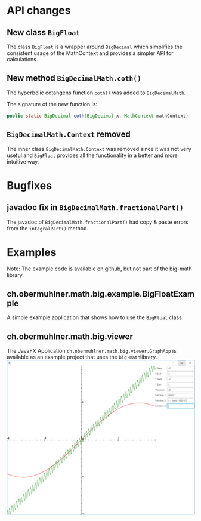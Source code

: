 # API changes

## New class `BigFloat`

The class `BigFloat` is a wrapper around `BigDecimal` which simplifies the consistent usage of the MathContext and provides a simpler API for calculations. 

## New method `BigDecimalMath.coth()`

The hyperbolic cotangens function `coth()` was added to `BigDecimalMath`.

The signature of the new function is:
```java
public static BigDecimal coth(BigDecimal x, MathContext mathContext)
```

## `BigDecimalMath.Context` removed

The inner class `BigDecimalMath.Context` was removed since it was not very useful and `BigFloat` provides all the functionality in a better and more intuitive way.


# Bugfixes

## javadoc fix in `BigDecimalMath.fractionalPart()`

The javadoc of `BigDecimalMath.fractionalPart()` had copy & paste errors from the `integralPart()` method. 

# Examples

Note: The example code is available on github, but not part of the big-math library.

## ch.obermuhlner.math.big.example.BigFloatExample

A simple example application that shows how to use the `BigFloat` class.  

## ch.obermuhlner.math.big.viewer

The JavaFX Application `ch.obermuhlner.math.big.viewer.GraphApp` is available as an example project that uses the `big-math`library.
![Graph Viewer](screenshot_graphviewer_1.1.0.png)

